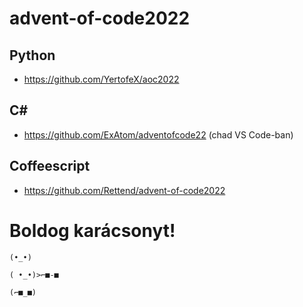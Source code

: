 # advent-of-code2022

## Python
- https://github.com/YertofeX/aoc2022

## C#
- https://github.com/ExAtom/adventofcode22 (chad VS Code-ban)

## Coffeescript
- https://github.com/Rettend/advent-of-code2022

# Boldog karácsonyt!

```
(•_•)

( •_•)>⌐■-■

(⌐■_■)
```
